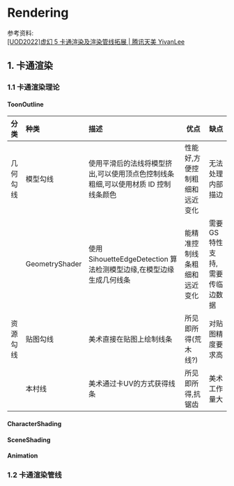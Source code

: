 # Rendering

参考资料:  
[[UOD2022]虚幻 5 卡通渲染及渲染管线拓展 | 腾讯天美 YivanLee](https://www.bilibili.com/video/BV18Y411R7xZ/?spm_id_from=333.880.my_history.page.click&vd_source=89d937468e47f88d79eeab58852c671f)

## 1. 卡通渲染

### 1.1 卡通渲染理论

#### ToonOutline

| 分类     | 种类           | 描述                                                                               | 优点                          | 缺点                            |
| :------- | :------------- | :--------------------------------------------------------------------------------- | ----------------------------- | ------------------------------- |
| 几何勾线 | 模型勾线       | 使用平滑后的法线将模型挤出,可以使用顶点色控制线条粗细,可以使用材质 ID 控制线条颜色 | 性能好,方便控制粗细和远近变化 | 无法处理内部描边                |
|          | GeometryShader | 使用 SihouetteEdgeDetection 算法检测模型边缘,在模型边缘生成几何线条                | 能精准控制线条粗细和远近变化  | 需要 GS 特性支持,需要传临边数据 |
| 资源勾线 | 贴图勾线       | 美术直接在贴图上绘制线条                                                           | 所见即所得(荒木线?)           | 对贴图精度要求高                |
|          | 本村线         |美术通过卡UV的方式获得线条|所见即所得,抗锯齿|美术工作量大|

#### CharacterShading

#### SceneShading

#### Animation

### 1.2 卡通渲染管线
